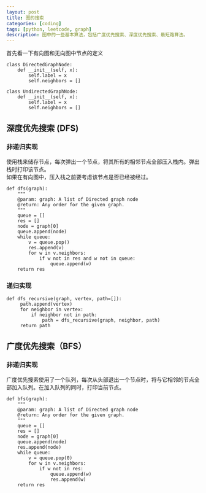 ```yaml
---
layout: post
title: 图的搜索
categories: [coding]
tags: [python, leetcode, graph]
description: 图中的一些基本算法，包括广度优先搜索、深度优先搜索、最短路算法。
---
```


首先看一下有向图和无向图中节点的定义

    class DirectedGraphNode:
        def __init__(self, x):
            self.label = x
            self.neighbors = []
            
    class UndirectedGraphNode:
        def __init__(self, x):
            self.label = x
            self.neighbors = [] 

## 深度优先搜索 (DFS)

### 非递归实现

使用栈来储存节点，每次弹出一个节点，将其所有的相邻节点全部压入栈内。弹出栈时打印该节点。  
如果在有向图中，压入栈之前要考虑该节点是否已经被经过。

    def dfs(graph):
        """
        @param: graph: A list of Directed graph node
        @return: Any order for the given graph.
        """
        queue = []
        res = []
        node = graph[0]
        queue.append(node)
        while queue:
            v = queue.pop()
            res.append(v)
            for w in v.neighbors:
                if w not in res and w not in queue:
                    queue.append(w)
        return res

### 递归实现

    def dfs_recursive(graph, vertex, path=[]):
	     path.append(vertex)
	     for neighbor in vertex:
	         if neighbor not in path:
	             path = dfs_recursive(graph, neighbor, path)
	     return path

## 广度优先搜索（BFS）

### 非递归实现

广度优先搜索使用了一个队列，每次从头部退出一个节点时，将与它相邻的节点全部加入队列。在加入队列的同时，打印当前节点。

    def bfs(graph):
        """
        @param: graph: A list of Directed graph node
        @return: Any order for the given graph.
        """
        queue = []
        res = []
        node = graph[0]
        queue.append(node)
        res.append(node)
        while queue:
            v = queue.pop(0)
            for w in v.neighbors:
                if w not in res:
                    queue.append(w)
                    res.append(w)
        return res
